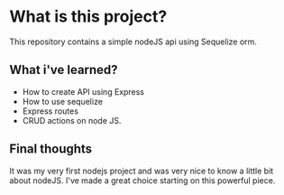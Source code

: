 # What is this project?

This repository contains a simple nodeJS api using Sequelize orm.

## What i've learned?
- How to create API using Express
- How to use sequelize     
- Express routes
- CRUD actions on node JS.

## Final thoughts
It was my very first nodejs project and was very nice to know a little bit about nodeJS. I've made a great choice starting on this powerful piece.

